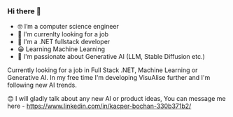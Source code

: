 ### Hi there 👋
- 🤓 I’m a computer science engineer
- 👀 I'm currenlty looking for a job
- 🔧 I'm a .NET fullstack developer
- 😁 Learning Machine Learning
- 🤖 I'm passionate about Generative AI (LLM, Stable Diffusion etc.)

Currently looking for a job in Full Stack .NET, Machine Learning or Generative AI.
In my free time I'm developing VisuAlise further and I'm following new AI trends.

😊 I will gladly talk about any new AI or product ideas,
You can message me here - https://www.linkedin.com/in/kacper-bochan-330b371b2/
